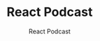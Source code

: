 ---
title: "React Podcast"
description: "Conversations about React with core contributors, library authors, and industry leaders."
topic: "Developer Podcasts"
category: podcast
author: "React Podcast"
url: "https://reactpodcast.com/"
tags: ["react", "javascript", "frontend", "interviews", "contributors"]
difficulty: intermediate
format: podcast
estimatedTime: "45 minutes"
license: "Proprietary"
isFree: true
isOpenSource: false
publishedAt: 2025-10-16
featured: false
---
